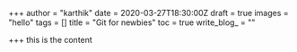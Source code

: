 +++
author = "karthik"
date = 2020-03-27T18:30:00Z
draft = true
images = "hello"
tags = []
title = "Git for newbies"
toc = true
write_blog_ = ""

+++
this is the content